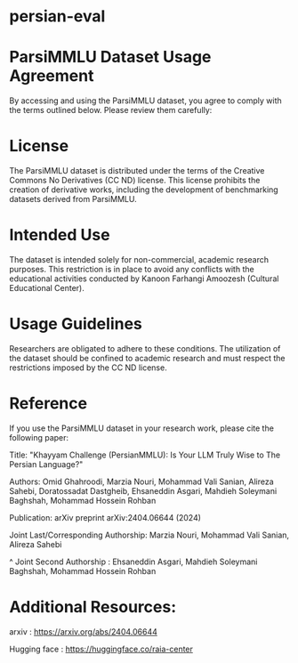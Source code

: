 # persian-eval

# ParsiMMLU Dataset Usage Agreement

By accessing and using the ParsiMMLU dataset, you agree to comply with the terms outlined below. Please review them carefully:

# License
The ParsiMMLU dataset is distributed under the terms of the Creative Commons No Derivatives (CC ND) license. This license prohibits the creation of derivative works, including the development of benchmarking datasets derived from ParsiMMLU.

# Intended Use
The dataset is intended solely for non-commercial, academic research purposes. This restriction is in place to avoid any conflicts with the educational activities conducted by Kanoon Farhangi Amoozesh (Cultural Educational Center).

# Usage Guidelines
Researchers are obligated to adhere to these conditions. The utilization of the dataset should be confined to academic research and must respect the restrictions imposed by the CC ND license.

# Reference
If you use the ParsiMMLU dataset in your research work, please cite the following paper:

Title: "Khayyam Challenge (PersianMMLU): Is Your LLM Truly Wise to The Persian Language?"

Authors: Omid Ghahroodi, Marzia Nouri, Mohammad Vali Sanian, Alireza Sahebi, Doratossadat Dastgheib, Ehsaneddin Asgari, Mahdieh Soleymani Baghshah, Mohammad Hossein Rohban

Publication: arXiv preprint arXiv:2404.06644 (2024)

Joint Last/Corresponding Authorship: Marzia Nouri, Mohammad Vali Sanian, Alireza Sahebi

^ Joint Second Authorship : Ehsaneddin Asgari, Mahdieh Soleymani Baghshah, Mohammad Hossein Rohban

# Additional Resources:

arxiv : https://arxiv.org/abs/2404.06644

Hugging face : https://huggingface.co/raia-center

